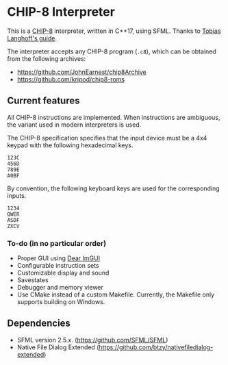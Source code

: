 # CHIP-8 Interpreter
This is a [CHIP-8](https://en.wikipedia.org/wiki/CHIP-8) interpreter, written in C++17, using SFML. Thanks to [Tobias Langhoff's guide](https://tobiasvl.github.io/blog/write-a-chip-8-emulator/).

The interpreter accepts any CHIP-8 program (`.c8`), which can be obtained from the following archives:
- https://github.com/JohnEarnest/chip8Archive
- https://github.com/kripod/chip8-roms

## Current features

All CHIP-8 instructions are implemented. When instructions are ambiguous, the variant used in modern interpreters is used. 

The CHIP-8 specification specifies that the input device must be a 4x4 keypad with the following hexadecimal keys.

```
123C
456D
789E
A0BF
```

By convention, the following keyboard keys are used for the corresponding inputs.
```
1234
QWER
ASDF
ZXCV
```

### To-do (in no particular order)
- Proper GUI using [Dear ImGUI](https://github.com/ocornut/imgui)
- Configurable instruction sets
- Customizable display and sound
- Savestates
- Debugger and memory viewer
- Use CMake instead of a custom Makefile. Currently, the Makefile only supports building on Windows. 

## Dependencies
- SFML version 2.5.x. (https://github.com/SFML/SFML)
- Native File Dialog Extended (https://github.com/btzy/nativefiledialog-extended)

